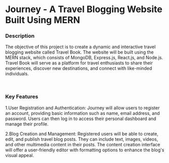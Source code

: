 <h1>Journey - A Travel Blogging Website Built Using MERN</h1>
<h3>Description</h3>
<p>The objective of this project is to create a dynamic and interactive travel blogging website called Travel Book. The website will be built using the MERN stack, which consists of MongoDB, Express.js, React.js, and Node.js. Travel Book will serve as a platform for travel enthusiasts to share their experiences, discover new destinations, and connect with like-minded individuals.</p>
<br/>
<h3>Key Features</h3>
<p>1.User Registration and Authentication: Journey will allow users to register an account, providing basic information such as name, email address, and password. Users can then log in to access their personal dashboard and manage their profile.</p>
<p>2.Blog Creation and Management: Registered users will be able to create, edit, and publish travel blog posts. They can include text, images, videos, and other multimedia content in their posts. The content creation interface will offer a user-friendly editor with formatting options to enhance the blog's visual appeal.
</p>
